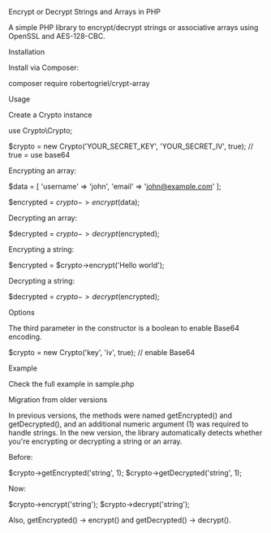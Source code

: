 Encrypt or Decrypt Strings and Arrays in PHP

A simple PHP library to encrypt/decrypt strings or associative arrays using OpenSSL and AES-128-CBC.

Installation

Install via Composer:

composer require robertogriel/crypt-array

Usage

Create a Crypto instance

use Crypto\Crypto;

$crypto = new Crypto('YOUR_SECRET_KEY', 'YOUR_SECRET_IV', true); // true = use base64

Encrypting an array:

$data = [
'username' => 'john',
'email' => 'john@example.com'
];

$encrypted = $crypto->encrypt($data);

Decrypting an array:

$decrypted = $crypto->decrypt($encrypted);

Encrypting a string:

$encrypted = $crypto->encrypt('Hello world');

Decrypting a string:

$decrypted = $crypto->decrypt($encrypted);

Options

The third parameter in the constructor is a boolean to enable Base64 encoding.

$crypto = new Crypto('key', 'iv', true); // enable Base64

Example

Check the full example in sample.php

Migration from older versions

In previous versions, the methods were named getEncrypted() and getDecrypted(), and an additional numeric argument (1) was required to handle strings. In the new version, the library automatically detects whether you're encrypting or decrypting a string or an array.

Before:

$crypto->getEncrypted('string', 1);
$crypto->getDecrypted('string', 1);

Now:

$crypto->encrypt('string');
$crypto->decrypt('string');

Also, getEncrypted() → encrypt() and getDecrypted() → decrypt().
